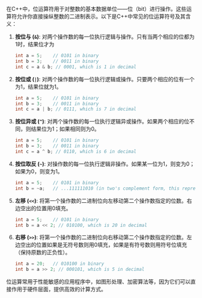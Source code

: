 在C++中，位运算符用于对整数的基本数据单位——位（bit）进行操作。这些运算符允许你直接操纵整数的二进制表示。以下是C++中常见的位运算符号及其含义：

1. **按位与 (`&`)**: 对两个操作数的每一位执行逻辑与操作。只有当两个相应的位都为1时，结果位才为
    
    ```c++
    int a = 5;    // 0101 in binary
    int b = 3;    // 0011 in binary
    int c = a & b; // 0001, which is 1 in decimal
    ```
    
2. **按位或 (`|`)**: 对两个操作数的每一位执行逻辑或操作。只要两个相应的位有一个为1，结果位就为1。
    

    
    ```c++
    int a = 5;    // 0101 in binary
    int b = 3;    // 0011 in binary
    int c = a | b; // 0111, which is 7 in decimal
    ```
    
3. **按位异或 (`^`)**: 对两个操作数的每一位执行逻辑异或操作。如果两个相应的位不同，则结果位为1；如果相同则为0。
    

    ```c++
    int a = 5;    // 0101 in binary
    int b = 3;    // 0011 in binary
    int c = a ^ b; // 0110, which is 6 in decimal
    ```
    
4. **按位取反 (`~`)**: 对操作数的每一位执行逻辑非操作。如果某一位为1，则变为0；如果为0，则变为1。

    
    ```c++
    int a = 5;    // 0101 in binary
    int b = ~a;   // ...111111010 (in two's complement form, this represents -6 for a 32-bit integer)
    ```
    
5. **左移 (`<<`)**: 将第一个操作数的二进制位向左移动第二个操作数指定的位数。右边空出的位置用0填充。

    
    ```c++
    int a = 5;    // 0101 in binary
    int b = a << 2; // 010100, which is 20 in decimal
    ```
    
6. **右移 (`>>`)**: 将第一个操作数的二进制位向右移动第二个操作数指定的位数。左边空出的位置如果是无符号数则用0填充，如果是有符号数则用符号位填充（保持原数的正负性）。
    
    ```c++
    int a = 20;   // 010100 in binary
    int b = a >> 2; // 000101, which is 5 in decimal
    ```
    

位运算常用于性能敏感的应用程序中，如图形处理、加密算法等，因为它们可以直接作用于硬件层面，提供高效的计算方式。